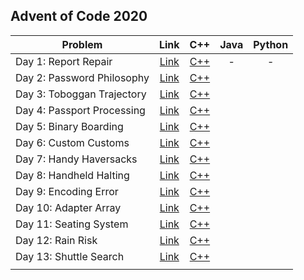 ## Advent of Code 2020

| Problem | Link | C++ | Java | Python |
| --- | :---: | :---: | :---: | :---: |
| Day 1: Report Repair | [Link](https://adventofcode.com/2020/day/1) | [C++](Day-01-Report-Repair/cpp-2020-01/) | - | - |
| Day 2: Password Philosophy | [Link](https://adventofcode.com/2020/day/2) | [C++](Day-02-Password-Philosophy/cpp-2020-02/) | | |
| Day 3: Toboggan Trajectory | [Link](https://adventofcode.com/2020/day/3) | [C++](Day-03-Toboggan-Trajectory/cpp-2020-03/) | | |
| Day 4: Passport Processing | [Link](https://adventofcode.com/2020/day/4) | [C++](Day-04-Passport-Processing/cpp-2020-04/) | | |
| Day 5: Binary Boarding | [Link](https://adventofcode.com/2020/day/5) | [C++](Day-05-Binary-Boarding/cpp-2020-05/) | | |
| Day 6: Custom Customs | [Link](https://adventofcode.com/2020/day/6) | [C++](Day-06-Custom-Customs/cpp-2020-06/) | | |
| Day 7: Handy Haversacks | [Link](https://adventofcode.com/2020/day/7) | [C++](Day-07-Handy-Haversacks/cpp-2020-07/) | | |
| Day 8: Handheld Halting | [Link](https://adventofcode.com/2020/day/8) | [C++](Day-08-Handheld-Halting/cpp-2020-08/) | | |
| Day 9: Encoding Error | [Link](https://adventofcode.com/2020/day/9) | [C++](Day-09-Encoding-Error/cpp-2020-09/) | | |
| Day 10: Adapter Array | [Link](https://adventofcode.com/2020/day/10) | [C++](Day-10-Adapter-Array/cpp-2020-10/) | | |
| Day 11: Seating System | [Link](https://adventofcode.com/2020/day/11) | [C++](Day-11-Seating-System/cpp-2020-11/) | | |
| Day 12: Rain Risk | [Link](https://adventofcode.com/2020/day/12) | [C++](Day-12-Rain-Risk/cpp-2020-12/) | | |
| Day 13: Shuttle Search | [Link](https://adventofcode.com/2020/day/13) | [C++](Day-13-Shuttle-Search/cpp-2020-13/) | | |
| | | | | |